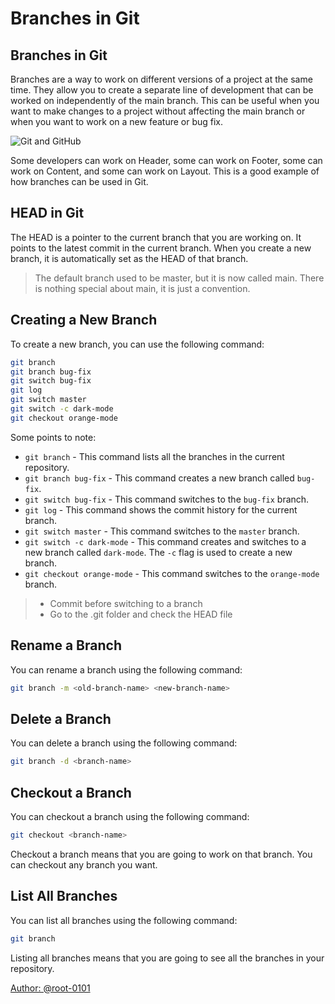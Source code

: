 # Branches in Git

## Branches in Git

Branches are a way to work on different versions of a project at the same time. They allow you to create a separate line of development that can be worked on independently of the main branch. This can be useful when you want to make changes to a project without affecting the main branch or when you want to work on a new feature or bug fix.

![Git and GitHub](https://docs.chaicode.com/_astro/branches.yYu2erFZ_Z1NQDag.svg)

Some developers can work on Header, some can work on Footer, some can work on Content, and some can work on Layout. This is a good example of how branches can be used in Git.

## HEAD in Git

The HEAD is a pointer to the current branch that you are working on. It points to the latest commit in the current branch. When you create a new branch, it is automatically set as the HEAD of that branch.

> The default branch used to be master, but it is now called main. There is nothing special about main, it is just a convention.

## Creating a New Branch

To create a new branch, you can use the following command:

```bash
git branch
git branch bug-fix
git switch bug-fix
git log
git switch master
git switch -c dark-mode
git checkout orange-mode
```

Some points to note:

- `git branch` - This command lists all the branches in the current repository.
- `git branch bug-fix` - This command creates a new branch called `bug-fix`.
- `git switch bug-fix` - This command switches to the `bug-fix` branch.
- `git log` - This command shows the commit history for the current branch.
- `git switch master` - This command switches to the `master` branch.
- `git switch -c dark-mode` - This command creates and switches to a new branch called `dark-mode`. The `-c` flag is used to create a new branch.
- `git checkout orange-mode` - This command switches to the `orange-mode` branch.

> - Commit before switching to a branch
> - Go to the .git folder and check the HEAD file

## Rename a Branch

You can rename a branch using the following command:

```bash
git branch -m <old-branch-name> <new-branch-name>
```

## Delete a Branch

You can delete a branch using the following command:

```bash
git branch -d <branch-name>
```

## Checkout a Branch

You can checkout a branch using the following command:

```bash
git checkout <branch-name>
```

Checkout a branch means that you are going to work on that branch. You can checkout any branch you want.

## List All Branches

You can list all branches using the following command:

```bash
git branch
```

Listing all branches means that you are going to see all the branches in your repository.


[Author: @root-0101](https://github.com/root-0101)
